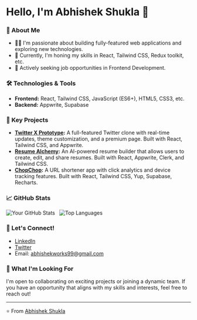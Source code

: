 # Hello, I'm Abhishek Shukla 👋

### 🚀 About Me
- 👨‍💻 I'm passionate about building fully-featured web applications and exploring new technologies.
- 🌱 Currently, I'm honing my skills in React, Tailwind CSS, Redux toolkit, etc.
- 💼 Actively seeking job opportunities in Frontend Development.

### 🛠️ Technologies & Tools
- **Frontend:** React, Tailwind CSS, JavaScript (ES6+), HTML5, CSS3, etc.
- **Backend:** Appwrite, Supabase

### 🌟 Key Projects
- **[Twitter X Prototype](https://github.com/ShuklaAbhishek99/twitter-x-clone):** A full-featured Twitter clone with real-time updates, theme customization, and a premium page. Built with React, Tailwind CSS, and Appwrite.
- **[Resume Alchemy](https://github.com/ShuklaAbhishek99/twitter-x-clone):** An AI-powered resume builder that allows users to create, edit, and share resumes. Built with React, Appwrite, Clerk, and Tailwind CSS.
- **[ChopChop](https://github.com/ShuklaAbhishek99/chop-chop):** A URL shortener app with click analytics and device tracking features. Built with React, Tailwind CSS, Yup, Supabase, Recharts.

### 📈 GitHub Stats
![Your GitHub Stats](https://github-readme-stats.vercel.app/api?username=ShuklaAbhishek99&show_icons=true&theme=radical)
&nbsp;
![Top Languages](https://github-readme-stats.vercel.app/api/top-langs/?username=ShuklaAbhishek99&layout=compact&theme=radical)

### 💬 Let's Connect!
- [LinkedIn](https://www.linkedin.com/in/abhishek-shukla99/)
- [Twitter](https://x.com/abhishekshukl99)
- Email: abhishekworks99@gmail.com

### 👀 What I'm Looking For
I'm open to collaborating on exciting projects or joining a dynamic team. If you have an opportunity that aligns with my skills and interests, feel free to reach out!

---

⭐️ From [Abhishek Shukla](https://github.com/ShuklaAbhishek99)


